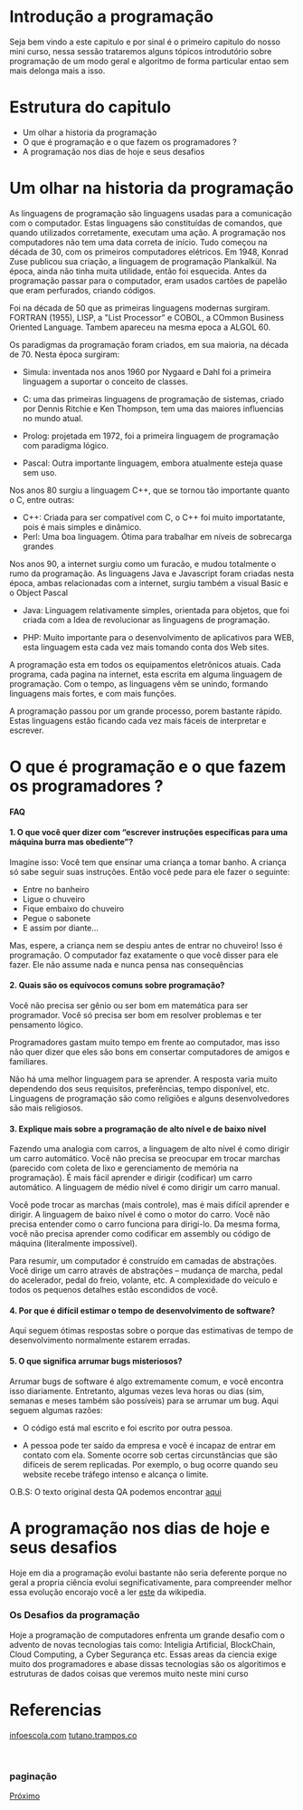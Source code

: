 # Introdução a programação

Seja bem vindo a este capitulo e por sinal é o primeiro capitulo do nosso mini curso, nessa sessão trataremos alguns tópicos introdutório sobre programação de um modo geral e algoritmo de forma particular entao sem mais delonga mais a isso.

# Estrutura do capitulo

- Um olhar a historia da programação
- O que é programação e o que fazem os programadores ?
- A programação nos dias de hoje e seus desafios

# Um olhar na historia da programação

As linguagens de programação são linguagens usadas para a comunicação com o computador. Estas linguagens são constituídas de comandos, que quando utilizados corretamente, executam uma ação. A programação nos computadores não tem uma data correta de início. Tudo começou na década de 30, com os primeiros computadores elétricos. Em 1948, Konrad Zuse publicou sua criação, a linguagem de programação Plankalkül. Na época, ainda não tinha muita utilidade, então foi esquecida. Antes da programação passar para o computador, eram usados cartões de papelão que eram perfurados, criando códigos.

Foi na década de 50 que as primeiras linguagens modernas surgiram. FORTRAN (1955), LISP, a "List Processor” e COBOL, a COmmon Business Oriented Language. Tambem apareceu na mesma epoca a ALGOL 60.

Os paradigmas da programação foram criados, em sua maioria, na década de 70. Nesta época surgiram:

- Simula: inventada nos anos 1960 por Nygaard e Dahl foi a primeira linguagem a suportar o conceito de classes.

- C: uma das primeiras linguagens de programação de sistemas, criado por Dennis Ritchie e Ken Thompson, tem uma das maiores influencias no mundo atual.

- Prolog: projetada em 1972, foi a primeira linguagem de programação com paradigma lógico.

- Pascal: Outra importante linguagem, embora atualmente esteja quase sem uso.

Nos anos 80 surgiu a linguagem C++, que se tornou tão importante quanto o C, entre outras:

- C++: Criada para ser compatível com C, o C++ foi muito importatante, pois é mais simples e dinâmico.
- Perl: Uma boa linguagem. Ótima para trabalhar em níveis de sobrecarga grandes

Nos anos 90, a internet surgiu como um furacão, e mudou totalmente o rumo da programação. As linguagens Java e Javascript foram criadas nesta época, ambas relacionadas com a internet, surgiu também a visual Basic e o Object Pascal

- Java: Linguagem relativamente simples, orientada para objetos, que foi criada com a Idea de revolucionar as linguagens de programação.

- PHP: Muito importante para o desenvolvimento de aplicativos para WEB, esta linguagem esta cada vez mais tomando conta dos Web sites.

A programação esta em todos os equipamentos eletrônicos atuais. Cada programa, cada pagina na internet, esta escrita em alguma linguagem de programação. Com o tempo, as linguagens vêm se unindo, formando linguagens mais fortes, e com mais funções.

A programação passou por um grande processo, porem bastante rápido. Estas linguagens estão ficando cada vez mais fáceis de interpretar e escrever.

# O que é programação e o que fazem os programadores ?

#### FAQ

#### 1. O que você quer dizer com “escrever instruções específicas para uma máquina burra mas obediente”?

Imagine isso: Você tem que ensinar uma criança a tomar banho. A criança só sabe seguir suas instruções. Então você pede para ele fazer o seguinte:

- Entre no banheiro
- Ligue o chuveiro
- Fique embaixo do chuveiro
- Pegue o sabonete
- E assim por diante…

Mas, espere, a criança nem se despiu antes de entrar no chuveiro! Isso é programação. O computador faz exatamente o que você disser para ele fazer. Ele não assume nada e nunca pensa nas consequências

#### 2. Quais são os equívocos comuns sobre programação?

Você não precisa ser gênio ou ser bom em matemática para ser programador. Você só precisa ser bom em resolver problemas e ter pensamento lógico.

Programadores gastam muito tempo em frente ao computador, mas isso não quer dizer que eles são bons em consertar computadores de amigos e familiares.

Não há uma melhor linguagem para se aprender. A resposta varia muito dependendo dos seus requisitos, preferências, tempo disponível, etc. Linguagens de programação são como religiões e alguns desenvolvedores são mais religiosos.

#### 3. Explique mais sobre a programação de alto nível e de baixo nível

Fazendo uma analogia com carros, a linguagem de alto nível é como dirigir um carro automático. Você não precisa se preocupar em trocar marchas (parecido com coleta de lixo e gerenciamento de memória na programação). É mais fácil aprender e dirigir (codificar) um carro automático. A linguagem de médio nível é como dirigir um carro manual.

Você pode trocar as marchas (mais controle), mas é mais difícil aprender e dirigir. A linguagem de baixo nível é como o motor do carro. Você não precisa entender como o carro funciona para dirigi-lo. Da mesma forma, você não precisa aprender como codificar em assembly ou código de máquina (literalmente impossível).

Para resumir, um computador é construído em camadas de abstrações. Você dirige um carro através de abstrações – mudança de marcha, pedal do acelerador, pedal do freio, volante, etc. A complexidade do veículo e todos os pequenos detalhes estão escondidos de você.

#### 4. Por que é difícil estimar o tempo de desenvolvimento de software?

Aqui seguem ótimas respostas sobre o porque das estimativas de tempo de desenvolvimento normalmente estarem erradas.

#### 5. O que significa arrumar bugs misteriosos?

Arrumar bugs de software é algo extremamente comum, e você encontra isso diariamente. Entretanto, algumas vezes leva horas ou dias (sim, semanas e meses também são possíveis) para se arrumar um bug. Aqui seguem algumas razões:

- O código está mal escrito e foi escrito por outra pessoa.

- A pessoa pode ter saído da empresa e você é incapaz de entrar em contato com ela. Somente ocorre sob certas circunstâncias que são difíceis de serem replicadas. Por exemplo, o bug ocorre quando seu website recebe tráfego intenso e alcança o limite.

O.B.S: O texto original desta QA podemos encontrar [aqui](http://tutano.trampos.co/8540-programacao-que-fazem-programadores/)

# A programação nos dias de hoje e seus desafios

Hoje em dia a programação evolui bastante não seria deferente porque no geral a propria ciência evolui segnificativamente, para compreender melhor essa evolução encorajo você a ler [este](https://pt.wikipedia.org/wiki/Hist%C3%B3ria_das_linguagens_de_programa%C3%A7%C3%A3o) da wikipedia.

### Os Desafios da programação

Hoje a programação de computadores enfrenta um grande desafio com o advento de novas tecnologias tais como: Inteligia Artificial, BlockChain, Cloud Computing, a Cyber Segurança etc. Essas areas da ciencia exige muito dos programadores e abase dissas tecnologias são os algoritimos e estruturas de dados coisas que veremos muito neste mini curso

# Referencias

[infoescola.com](https://www.infoescola.com/informatica/historia-da-programacao/)
[tutano.trampos.co](http://tutano.trampos.co/8540-programacao-que-fazem-programadores/)

<br >

### paginação

[Próximo](https://github.com/ISPM-Benguela/curso-introdutorio-de-programacao/tree/master/capitulo2)
